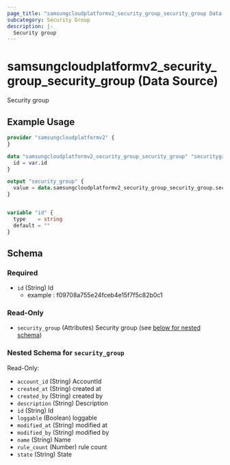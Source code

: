 ```yaml
---
page_title: "samsungcloudplatformv2_security_group_security_group Data Source - samsungcloudplatformv2"
subcategory: Security Group
description: |-
  Security group
---
```


# samsungcloudplatformv2_security_group_security_group (Data Source)

Security group

## Example Usage

```terraform
provider "samsungcloudplatformv2" {
}

data "samsungcloudplatformv2_security_group_security_group" "securitygroup" {
  id = var.id
}

output "security_group" {
  value = data.samsungcloudplatformv2_security_group_security_group.securitygroup.security_group
}


variable "id" {
  type    = string
  default = ""
}
```

<!-- schema generated by tfplugindocs -->
## Schema

### Required

- `id` (String) Id 
  - example : f09708a755e24fceb4e15f7f5c82b0c1

### Read-Only

- `security_group` (Attributes) Security group (see [below for nested schema](#nestedatt--security_group))

<a id="nestedatt--security_group"></a>
### Nested Schema for `security_group`

Read-Only:

- `account_id` (String) AccountId
- `created_at` (String) created at
- `created_by` (String) created by
- `description` (String) Description
- `id` (String) Id
- `loggable` (Boolean) loggable
- `modified_at` (String) modified at
- `modified_by` (String) modified by
- `name` (String) Name
- `rule_count` (Number) rule count
- `state` (String) State